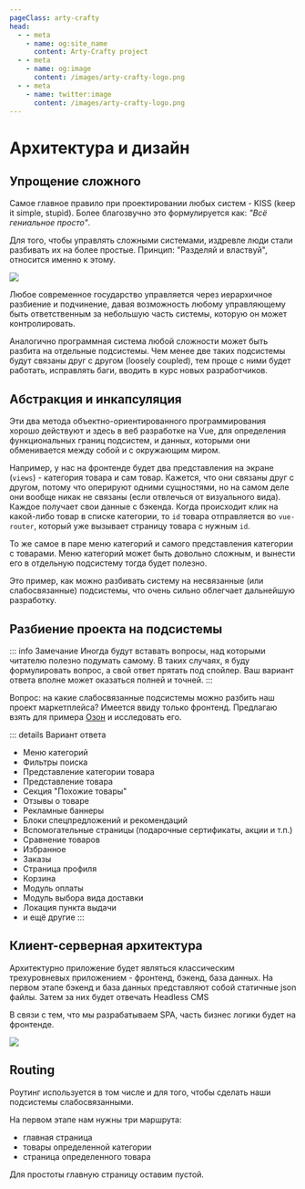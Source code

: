 ```yaml
---
pageClass: arty-crafty
head:
  - - meta
    - name: og:site_name
      content: Arty-Crafty project
  - - meta
    - name: og:image
      content: /images/arty-crafty-logo.png
  - - meta
    - name: twitter:image
      content: /images/arty-crafty-logo.png
---
```


# Архитектура и дизайн

## Упрощение сложного

Самое главное правило при проектировании любых систем - KISS (keep it simple, stupid). Более благозвучно это формулируется как: _"Всё гениальное просто"_.
<!-- Именно поэтому мы разделили проект на этапы -->

Для того, чтобы управлять сложными системами, издревле люди стали разбивать их на более простые. Принцип: "Разделяй и властвуй", относится именно к этому.

![](/ru/arty-crafty/assets/images/divide-et-impera.webp)

Любое современное государство управляется через иерархичное разбиение и подчинение, давая возможность любому управляющему быть ответственным за небольшую часть системы, которую он может контролировать.

Аналогично программная система любой сложности может быть разбита на отдельные подсистемы. Чем менее две таких подсистемы будут связаны друг с другом (loosely coupled), тем проще с ними будет работать, исправлять баги, вводить в курс новых разработчиков.

## Абстракция и инкапсуляция

Эти два метода объектно-ориентированного программирования хорошо действуют и здесь в веб разработке на Vue, для определения функциональных границ подсистем, и данных, которыми они обменивается между собой и с окружающим миром.

Например, у нас на фронтенде будет два представления на экране (`views`) - категория товара и сам товар. Кажется, что они связаны друг с другом, потому что оперируют одними сущностями, но на самом деле они вообще никак не связаны (если отвлечься от визуального вида). Каждое получает свои данные с бэкенда. Когда происходит клик на какой-либо товар в списке категории, то `id` товара отправляется во `vue-router`, который уже вызывает страницу товара с нужным `id`.

То же самое в паре меню категорий и самого представления категории с товарами. Меню категорий может быть довольно сложным, и вынести его в отдельную подсистему тогда будет полезно.

Это пример, как можно разбивать систему на несвязанные (или слабосвязанные) подсистемы, что очень сильно облегчает дальнейшую разработку.

## Разбиение проекта на подсистемы

::: info Замечание
Иногда будут вставать вопросы, над которыми читателю полезно подумать самому. В таких случаях, я буду формулировать вопрос, а свой ответ прятать под спойлер. Ваш вариант ответа вполне может оказаться полней и точней.
:::

Вопрос: на какие слабосвязанные подсистемы можно разбить наш проект маркетплейса? Имеется ввиду только фронтенд. Предлагаю взять для примера [Озон](https://ozon.ru) и исследовать его.

::: details Вариант ответа
- Меню категорий
- Фильтры поиска
- Представление категории товара
- Представление товара
- Секция "Похожие товары"
- Отзывы о товаре
- Рекламные баннеры
- Блоки спецпредложений и рекомендаций
- Вспомогательные страницы (подарочные сертификаты, акции и т.п.)
- Сравнение товаров
- Избранное
- Заказы
- Страница профиля
- Корзина
- Модуль оплаты
- Модуль выбора вида доставки
- Локация пункта выдачи
- и ещё другие
:::

## Клиент-серверная архитектура

Архитектурно приложение будет являться классическим трехуровневых приложением - фронтенд, бэкенд, база данных. На первом этапе бэкенд и база данных представляют собой статичные json файлы. Затем за них будет отвечать Headless CMS

В связи с тем, что мы разрабатываем SPA, часть бизнес логики будет на фронтенде.

![](/ru/arty-crafty/assets/images/three-tier-architecture.png)

## Routing

Роутинг используется в том числе и для того, чтобы сделать наши подсистемы слабосвязанными.

На первом этапе нам нужны три маршрута:

 - главная страница
 - товары определенной категории
 - страница определенного товара

Для простоты главную страницу оставим пустой.
